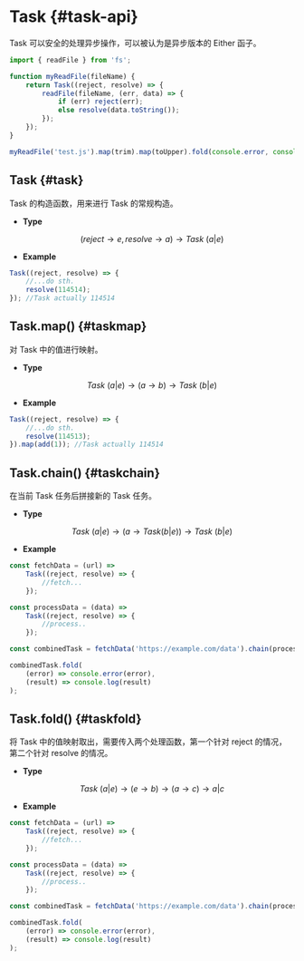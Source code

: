 # Task {#task-api}

Task 可以安全的处理异步操作，可以被认为是异步版本的 Either 函子。

```js
import { readFile } from 'fs';

function myReadFile(fileName) {
	return Task((reject, resolve) => {
		readFile(fileName, (err, data) => {
			if (err) reject(err);
			else resolve(data.toString());
		});
	});
}

myReadFile('test.js').map(trim).map(toUpper).fold(console.error, console.log);
```

## Task {#task}

Task 的构造函数，用来进行 Task 的常规构造。

-   **Type**

$$(reject\to e, resolve\to a)\to Task\ (a|e)$$

-   **Example**

```js
Task((reject, resolve) => {
	//...do sth.
	resolve(114514);
}); //Task actually 114514
```

## Task.map() {#taskmap}

对 Task 中的值进行映射。

-   **Type**

$$Task\ (a|e)\to(a\to b)\to Task\ (b|e)$$

-   **Example**

```js
Task((reject, resolve) => {
	//...do sth.
	resolve(114513);
}).map(add(1)); //Task actually 114514
```

## Task.chain() {#taskchain}

在当前 Task 任务后拼接新的 Task 任务。

-   **Type**

$$Task\ (a|e)\to(a\to Task(b|e))\to Task\ (b|e)$$

-   **Example**

```js
const fetchData = (url) =>
	Task((reject, resolve) => {
		//fetch...
	});

const processData = (data) =>
	Task((reject, resolve) => {
		//process..
	});

const combinedTask = fetchData('https://example.com/data').chain(processData);

combinedTask.fold(
	(error) => console.error(error),
	(result) => console.log(result)
);
```

## Task.fold() {#taskfold}

将 Task 中的值映射取出，需要传入两个处理函数，第一个针对 reject 的情况，第二个针对 resolve 的情况。

-   **Type**

$$Task\ (a|e)\to(e\to b)\to(a\to c)\to a|c$$

-   **Example**

```js
const fetchData = (url) =>
	Task((reject, resolve) => {
		//fetch...
	});

const processData = (data) =>
	Task((reject, resolve) => {
		//process..
	});

const combinedTask = fetchData('https://example.com/data').chain(processData);

combinedTask.fold(
	(error) => console.error(error),
	(result) => console.log(result)
);
```
